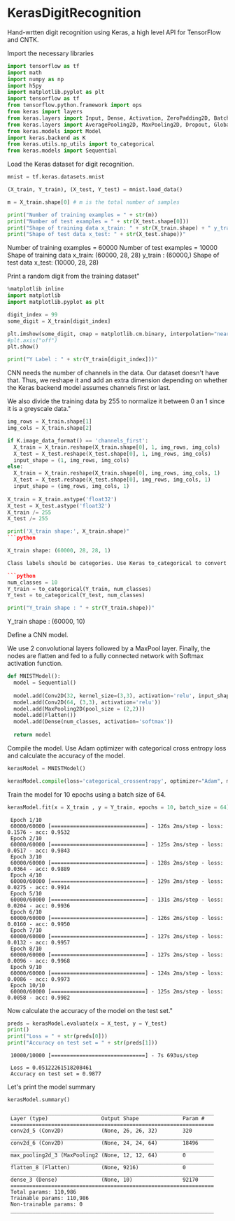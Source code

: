 KerasDigitRecognition
======================

Hand-wrtten digit recognition using Keras, a high level API for TensorFlow and CNTK.


Import the necessary libraries

```python
import tensorflow as tf
import math
import numpy as np
import h5py
import matplotlib.pyplot as plt
import tensorflow as tf
from tensorflow.python.framework import ops
from keras import layers
from keras.layers import Input, Dense, Activation, ZeroPadding2D, BatchNormalization, Flatten, Conv2D
from keras.layers import AveragePooling2D, MaxPooling2D, Dropout, GlobalMaxPooling2D, GlobalAveragePooling2D
from keras.models import Model
import keras.backend as K
from keras.utils.np_utils import to_categorical
from keras.models import Sequential
```

Load the Keras dataset for digit recognition.

```python
mnist = tf.keras.datasets.mnist

(X_train, Y_train), (X_test, Y_test) = mnist.load_data()

m = X_train.shape[0] # m is the total number of samples

print("Number of training examples = " + str(m))
print("Number of test examples = " + str(X_test.shape[0]))
print("Shape of training data x_train: " + str(X_train.shape) + " y_train : " + str(Y_train.shape))
print("Shape of test data x_test: " + str(X_test.shape))"
```

Number of training examples = 60000
Number of test examples = 10000
Shape of training data x_train: (60000, 28, 28) y_train : (60000,)
Shape of test data x_test: (10000, 28, 28)

Print a random digit from the training dataset"

```python
%matplotlib inline
import matplotlib
import matplotlib.pyplot as plt

digit_index = 99
some_digit = X_train[digit_index]

plt.imshow(some_digit, cmap = matplotlib.cm.binary, interpolation="nearest")
#plt.axis("off")
plt.show()

print("Y Label : " + str(Y_train[digit_index]))"
```

CNN needs the number of channels in the data. Our dataset doesn't have that. Thus, we reshape it and add an extra dimension depending on whether the Keras backend model assumes channels first or last.

We also divide the training data by 255 to normalize it between 0 an 1 since it is a greyscale data."

```python
img_rows = X_train.shape[1]
img_cols = X_train.shape[2]

if K.image_data_format() == 'channels_first':
  X_train = X_train.reshape(X_train.shape[0], 1, img_rows, img_cols)
  X_test = X_test.reshape(X_test.shape[0], 1, img_rows, img_cols)
  input_shape = (1, img_rows, img_cols)
else:
  X_train = X_train.reshape(X_train.shape[0], img_rows, img_cols, 1)
  X_test = X_test.reshape(X_test.shape[0], img_rows, img_cols, 1)
  input_shape = (img_rows, img_cols, 1)
  
X_train = X_train.astype('float32')
X_test = X_test.astype('float32')
X_train /= 255
X_test /= 255

print('X_train shape:', X_train.shape)"
```python

X_train shape: (60000, 28, 28, 1)

Class labels should be categories. Use Keras to_categorical to convert numbers to one-hot vectors."

```python
num_classes = 10
Y_train = to_categorical(Y_train, num_classes)
Y_test = to_categorical(Y_test, num_classes)

print("Y_train shape : " + str(Y_train.shape))"
```
Y_train shape : (60000, 10)

Define a CNN model.

We use 2 convolutional layers followed by a MaxPool layer. Finally, the nodes are flatten and fed to a fully connected network with Softmax activation function.

```python
def MNISTModel():
  model = Sequential()
  
  model.add(Conv2D(32, kernel_size=(3,3), activation='relu', input_shape = input_shape))
  model.add(Conv2D(64, (3,3), activation='relu'))
  model.add(MaxPooling2D(pool_size = (2,2)))
  model.add(Flatten())
  model.add(Dense(num_classes, activation='softmax'))
  
  return model
```

Compile the model. Use Adam optimizer with categorical cross entropy loss and calculate the accuracy of the model.

```python
kerasModel = MNISTModel()

kerasModel.compile(loss='categorical_crossentropy', optimizer="Adam", metrics=['accuracy'])"
```

Train the model for 10 epochs using a batch size of 64.

```python
kerasModel.fit(x = X_train , y = Y_train, epochs = 10, batch_size = 64)"
```

     Epoch 1/10
     60000/60000 [==============================] - 126s 2ms/step - loss: 0.1576 - acc: 0.9532
     Epoch 2/10
     60000/60000 [==============================] - 125s 2ms/step - loss: 0.0517 - acc: 0.9843
     Epoch 3/10
     60000/60000 [==============================] - 128s 2ms/step - loss: 0.0364 - acc: 0.9889
     Epoch 4/10
     60000/60000 [==============================] - 129s 2ms/step - loss: 0.0275 - acc: 0.9914
     Epoch 5/10
     60000/60000 [==============================] - 131s 2ms/step - loss: 0.0204 - acc: 0.9936
     Epoch 6/10
     60000/60000 [==============================] - 126s 2ms/step - loss: 0.0160 - acc: 0.9950
     Epoch 7/10
     60000/60000 [==============================] - 127s 2ms/step - loss: 0.0132 - acc: 0.9957
     Epoch 8/10
     60000/60000 [==============================] - 127s 2ms/step - loss: 0.0096 - acc: 0.9968
     Epoch 9/10
     60000/60000 [==============================] - 124s 2ms/step - loss: 0.0086 - acc: 0.9973
     Epoch 10/10
     60000/60000 [==============================] - 125s 2ms/step - loss: 0.0058 - acc: 0.9982


Now calculate the accuracy of the model on the test set."

```python
preds = kerasModel.evaluate(x = X_test, y = Y_test)
print()
print("Loss = " + str(preds[0]))
print("Accuracy on test set = " + str(preds[1]))
```

     10000/10000 [==============================] - 7s 693us/step
     
     Loss = 0.05122261518208461
     Accuracy on test set = 0.9877

Let's print the model summary

```python
kerasModel.summary()
```
     _________________________________________________________________
     Layer (type)                 Output Shape              Param #   
     =================================================================
     conv2d_5 (Conv2D)            (None, 26, 26, 32)        320       
     _________________________________________________________________
     conv2d_6 (Conv2D)            (None, 24, 24, 64)        18496     
     _________________________________________________________________
     max_pooling2d_3 (MaxPooling2 (None, 12, 12, 64)        0         
     _________________________________________________________________
     flatten_8 (Flatten)          (None, 9216)              0         
     _________________________________________________________________
     dense_3 (Dense)              (None, 10)                92170     
     =================================================================
     Total params: 110,986
     Trainable params: 110,986
     Non-trainable params: 0
     _________________________________________________________________
